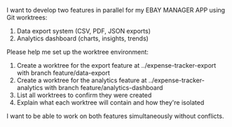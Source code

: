 I want to develop two features in parallel for my EBAY MANAGER APP using Git worktrees:

1. Data export system (CSV, PDF, JSON exports)
2. Analytics dashboard (charts, insights, trends)

Please help me set up the worktree environment:
1. Create a worktree for the export feature at ../expense-tracker-export with branch 
feature/data-export
2. Create a worktree for the analytics feature at ../expense-tracker-analytics with branch 
feature/analytics-dashboard
3. List all worktrees to confirm they were created
4. Explain what each worktree will contain and how they're isolated

I want to be able to work on both features simultaneously without conflicts.